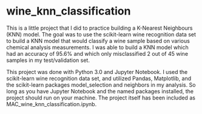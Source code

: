 # wine_knn_classification

This is a little project that I did to practice building a K-Nearest Neighbours (KNN) model. The goal was to use the scikit-learn wine recognition data set to build a KNN model that would classify a wine sample based on various chemical analysis measurements. I was able to build a KNN model which had an accuracy of 95.6% and which only misclassified 2 out of 45 wine samples in my test/validation set.

This project was done with Python 3.0 and Jupyter Notebook. I used the scikit-learn wine recognition data set, and utilized Pandas, Matplotlib, and the scikit-learn packages model_selection and neighbors in my analysis. So long as you have Jupyter Notebook and the named packages installed, the project should run on your machine. The project itself has been included as MAC_wine_knn_classification.ipynb.
